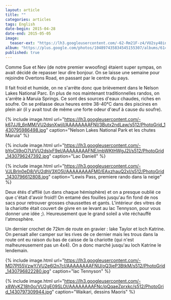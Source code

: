 ```yaml
---
layout: article
title: ""
categories: articles
tags: English
date-begin: 2015-04-28
date-end: 2015-05-05
image: 
  teaser-ext: "https://lh3.googleusercontent.com/-62-Rm21F-z4/VU2sy48in1I/AAAAAAAAFTU/sreA80JBX0M/s640/IMG_3446.JPG"
album: "https://plus.google.com/photos/104897435834545155307/albums/6146742259154179905?authkey=COXhl-Lw_57vwAE"
published: true
---
```


Comme Sue et Nev (de notre premier wwoofing) étaient super sympas, on avait décidé de repasser leur dire bonjour. On se laisse une semaine pour rejoindre Overtons Road, en passant par le centre du pays. 

Il fait froid et humide, on ne s'arrête donc que brièvement dans le Nelson Lakes National Parc. En plus de nos maintenant traditionnelles randos, on s'arrête à Maruia Springs. Ce sont des sources d'eaux chaudes, riches en soufre. On se prélasse deux heures entre 38-40°C dans des piscines en plein air (il y avait tout de même une forte odeur d'œuf à cause du soufre).

{% include image.html url="https://lh3.googleusercontent.com/-k67JJ9_6nMM/VU2dsnXwijI/AAAAAAAAFNI/3Butx2ndLaw/s512/PhotoGrid_1430795986498.jpg" caption="Nelson Lakes National Park et les chutes Maruia" %}

{% include image.html url="https://lh3.googleusercontent.com/-bYoCli9oO7U/VU2dslxF9eI/AAAAAAAAFNE/mbWKtHWgJ2I/s512/PhotoGrid_1430796247392.jpg" caption="Lac Daniell" %}

{% include image.html url="https://lh3.googleusercontent.com/-VJLBrln0eD8/VU2dhV3XO5I/AAAAAAAAFM0/EAxzhauQ2xI/s512/PhotoGrid_1430796612808.jpg" caption="Lewis Pass, premiere rando dans la neige" %}

Deux étés d'affilé (un dans chaque hémisphère) et on a presque oublié ce que c'était d'avoir froid!! On entamé des fouilles jusqu'au fin fond de nos sacs pour retrouver grosses chaussettes et gants. L'intérieur des vitres de la chariotte était couvert de givre en se levant au lac Tennyson, pour vous donner une idée ;). Heureusement que le grand soleil a vite réchauffé l'atmosphère.

Un dernier crochet de 72km de route en gravier : lake Taylor et loch Katrine. On pensait aller camper sur les rives de ce dernier mais les trous dans la route ont eu raison du bas de caisse de la chariotte (qui n'est malheureusement pas un 4x4). On a donc marché jusqu'au loch Katrine le lendemain.

{% include image.html url="https://lh3.googleusercontent.com/-MD7PI55VzwY/VU2e6l2n7cI/AAAAAAAAFNU/oQ3jeP3BtkM/s512/PhotoGrid_1430796822280.jpg" caption="lac Tennyson" %}

{% include image.html url="https://lh3.googleusercontent.com/-x8WyKZ18h0o/VU2gE09SLOI/AAAAAAAAFNc/pQqaeZprxkc/s512/PhotoGrid_1430797309944.jpg" caption="Waikari, dessins Maoris" %}
